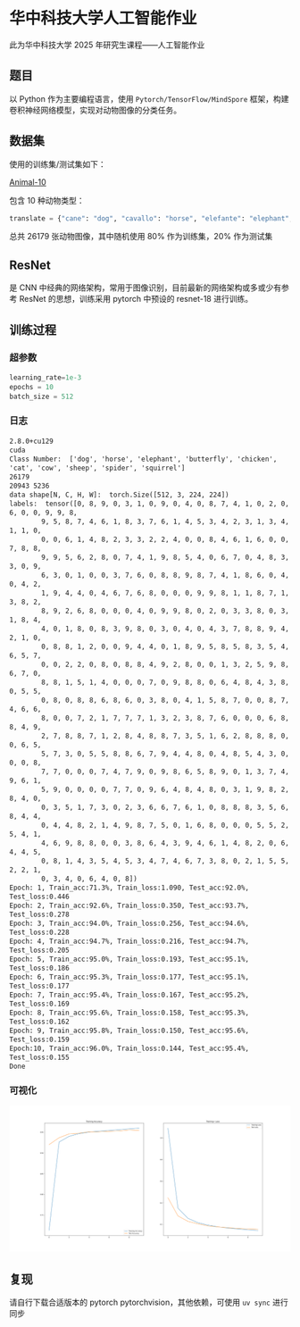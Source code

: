# 华中科技大学人工智能作业

此为华中科技大学 2025 年研究生课程——人工智能作业

## 题目

以 Python 作为主要编程语言，使用 `Pytorch/TensorFlow/MindSpore` 框架，构建卷积神经网络模型，实现对动物图像的分类任务。

## 数据集

使用的训练集/测试集如下：

[Animal-10](https://www.kaggle.com/datasets/alessiocorrado99/animals10)

包含 10 种动物类型：

```python
translate = {"cane": "dog", "cavallo": "horse", "elefante": "elephant", "farfalla": "butterfly", "gallina": "chicken", "gatto": "cat", "mucca": "cow", "pecora": "sheep", "scoiattolo": "squirrel", "dog": "cane", "cavallo": "horse", "elephant" : "elefante", "butterfly": "farfalla", "chicken": "gallina", "cat": "gatto", "cow": "mucca", "spider": "ragno", "squirrel": "scoiattolo"}
```

总共 26179 张动物图像，其中随机使用 80% 作为训练集，20% 作为测试集
## ResNet

是 CNN 中经典的网络架构，常用于图像识别，目前最新的网络架构或多或少有参考 ResNet 的思想，训练采用 pytorch 中预设的 resnet-18 进行训练。

## 训练过程

### 超参数

```python
learning_rate=1e-3
epochs = 10
batch_size = 512
```

### 日志
```shell
2.8.0+cu129
cuda
Class Number:  ['dog', 'horse', 'elephant', 'butterfly', 'chicken', 'cat', 'cow', 'sheep', 'spider', 'squirrel']
26179
20943 5236
data shape[N, C, H, W]:  torch.Size([512, 3, 224, 224])
labels:  tensor([0, 8, 9, 0, 3, 1, 0, 9, 0, 4, 0, 8, 7, 4, 1, 0, 2, 0, 6, 0, 0, 9, 9, 8,
        9, 5, 8, 7, 4, 6, 1, 8, 3, 7, 6, 1, 4, 5, 3, 4, 2, 3, 1, 3, 4, 1, 1, 0,
        0, 0, 6, 1, 4, 8, 2, 3, 3, 2, 2, 4, 0, 0, 8, 4, 6, 1, 6, 0, 0, 7, 8, 8,
        9, 9, 5, 6, 2, 8, 0, 7, 4, 1, 9, 8, 5, 4, 0, 6, 7, 0, 4, 8, 3, 3, 0, 9,
        6, 3, 0, 1, 0, 0, 3, 7, 6, 0, 8, 8, 9, 8, 7, 4, 1, 8, 6, 0, 4, 0, 4, 2,
        1, 9, 4, 4, 0, 4, 6, 7, 6, 8, 0, 0, 0, 9, 9, 8, 1, 1, 8, 7, 1, 3, 8, 2,
        8, 9, 2, 6, 8, 0, 0, 0, 4, 0, 9, 9, 8, 0, 2, 0, 3, 3, 8, 0, 3, 1, 8, 4,
        4, 0, 1, 8, 0, 8, 3, 9, 8, 0, 3, 0, 4, 0, 4, 3, 7, 8, 8, 9, 4, 2, 1, 0,
        0, 8, 8, 1, 2, 0, 0, 9, 4, 4, 0, 1, 8, 9, 5, 8, 5, 8, 3, 5, 4, 6, 5, 7,
        0, 0, 2, 2, 0, 8, 0, 8, 8, 4, 9, 2, 8, 0, 0, 1, 3, 2, 5, 9, 8, 6, 7, 0,
        8, 8, 1, 5, 1, 4, 0, 0, 0, 7, 0, 9, 8, 8, 0, 6, 4, 8, 4, 3, 8, 0, 5, 5,
        0, 8, 0, 8, 8, 6, 8, 6, 0, 3, 8, 0, 4, 1, 5, 8, 7, 0, 0, 8, 7, 4, 6, 6,
        8, 0, 0, 7, 2, 1, 7, 7, 7, 1, 3, 2, 3, 8, 7, 6, 0, 0, 0, 6, 8, 8, 4, 9,
        2, 7, 8, 8, 7, 1, 2, 8, 4, 8, 8, 7, 3, 5, 1, 6, 2, 8, 8, 8, 0, 0, 6, 5,
        5, 7, 3, 0, 5, 5, 8, 8, 6, 7, 9, 4, 4, 8, 0, 4, 8, 5, 4, 3, 0, 0, 0, 8,
        7, 7, 0, 0, 0, 7, 4, 7, 9, 0, 9, 8, 6, 5, 8, 9, 0, 1, 3, 7, 4, 9, 6, 1,
        5, 9, 0, 0, 0, 0, 7, 7, 0, 9, 6, 4, 8, 4, 8, 0, 3, 1, 9, 8, 2, 8, 4, 0,
        0, 3, 5, 1, 7, 3, 0, 2, 3, 6, 6, 7, 6, 1, 0, 8, 8, 8, 3, 5, 6, 8, 4, 4,
        0, 4, 4, 8, 2, 1, 4, 9, 8, 7, 5, 0, 1, 6, 8, 0, 0, 0, 5, 5, 2, 5, 4, 1,
        4, 6, 9, 8, 8, 0, 0, 3, 8, 6, 4, 3, 9, 4, 6, 1, 4, 8, 2, 0, 6, 4, 4, 5,
        0, 8, 1, 4, 3, 5, 4, 5, 3, 4, 7, 4, 6, 7, 3, 8, 0, 2, 1, 5, 5, 2, 2, 1,
        0, 3, 4, 0, 6, 4, 0, 8])
Epoch: 1, Train_acc:71.3%, Train_loss:1.090, Test_acc:92.0%, Test_loss:0.446
Epoch: 2, Train_acc:92.6%, Train_loss:0.350, Test_acc:93.7%, Test_loss:0.278
Epoch: 3, Train_acc:94.0%, Train_loss:0.256, Test_acc:94.6%, Test_loss:0.228
Epoch: 4, Train_acc:94.7%, Train_loss:0.216, Test_acc:94.7%, Test_loss:0.205
Epoch: 5, Train_acc:95.0%, Train_loss:0.193, Test_acc:95.1%, Test_loss:0.186
Epoch: 6, Train_acc:95.3%, Train_loss:0.177, Test_acc:95.1%, Test_loss:0.177
Epoch: 7, Train_acc:95.4%, Train_loss:0.167, Test_acc:95.2%, Test_loss:0.169
Epoch: 8, Train_acc:95.6%, Train_loss:0.158, Test_acc:95.3%, Test_loss:0.162
Epoch: 9, Train_acc:95.8%, Train_loss:0.150, Test_acc:95.6%, Test_loss:0.159
Epoch:10, Train_acc:96.0%, Train_loss:0.144, Test_acc:95.4%, Test_loss:0.155
Done
```

### 可视化
![Figure1](./sources/Figure_1.png)

## 复现

请自行下载合适版本的 pytorch pytorchvision，其他依赖，可使用 `uv sync` 进行同步
